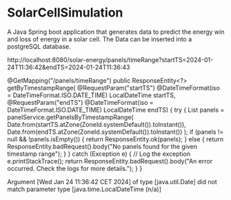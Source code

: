 # SolarCellSimulation
A Java Spring boot application that generates data to predict the energy win and loss of energy in a solar cell. The Data can be inserted into a postgreSQL database.

http://localhost:8080/solar-energy/panels/timeRange?startTS=2024-01-24T11:36:42&endTS=2024-01-24T11:36:43

@GetMapping("/panels/timeRange")
public ResponseEntity<?> getByTimestampRange(
        @RequestParam("startTS") @DateTimeFormat(iso = DateTimeFormat.ISO.DATE_TIME) LocalDateTime startTS,
        @RequestParam("endTS") @DateTimeFormat(iso = DateTimeFormat.ISO.DATE_TIME) LocalDateTime endTS) {
    try {
        List<SolarEnergyEntity> panels = panelService.getPanelsByTimestampRange(
                Date.from(startTS.atZone(ZoneId.systemDefault()).toInstant()),
                Date.from(endTS.atZone(ZoneId.systemDefault()).toInstant())
        );
        if (panels != null && !panels.isEmpty()) {
            return ResponseEntity.ok(panels);
        } else {
            return ResponseEntity.badRequest().body("No panels found for the given timestamp range");
        }
    } catch (Exception e) {
        // Log the exception
        e.printStackTrace();
        return ResponseEntity.badRequest().body("An error occurred. Check the logs for more details.");
    }
}


Argument [Wed Jan 24 11:36:42 CET 2024] of type [java.util.Date] did not match parameter type [java.time.LocalDateTime (n/a)]
